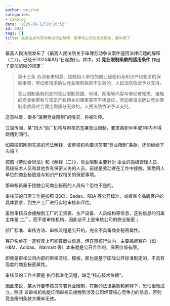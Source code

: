 ```yaml
---
author: weizhan
categories:
- CSRblog
date: '2025-09-12T20:26:52'
id: 6931
tags: []
title: 最高法发布劳动争议司法解释，某审核公司的竞业限制，要叫停了
---
```


最高人民法院发布了《最高人民法院关于审理劳动争议案件适用法律问题的解释（二）》，已经于2025年9月1日起施行。其中，对 **竞业限制条款的适用条件**
作出了更加清晰的规定：

> 第十三条 劳动者未知悉、接触用人单位的商业秘密和与知识产权相关的保密事项，劳动者请求确认竞业限制条款不生效的，人民法院依法予以支持。
>
>
> 竞业限制条款约定的竞业限制范围、地域、期限等内容与劳动者知悉、接触的商业秘密和与知识产权相关的保密事项不相适应，劳动者请求确认竞业限制条款超过合理比例部分无效的，人民法院依法予以支持。

这意味着，很多“滥用竞业限制”的情况，将被叫停。

江湖传闻，某“四大”验厂机构与审核员签署竞业限制，要求离职半年或1年内不得跳槽到同行。

如果按照刚刚实施的司法解释，该审核机构要求签署“竞业限制”条款，还能继续下去吗？

按照《劳动合同法》和《解释（二）》，竞业限制主要针对
企业的高级管理人员、高级技术人员和其他负有保密义务的人员。前提是劳动者在工作中接触、知悉用人单位的商业秘密或与知识产权相关的保密事项。

那审核员属于接触公司商业秘密的人员吗？恐怕不是的。

审核员的日常工作是按照 BSCI、Sedex、RBA 等公开标准，或者某个品牌客户的具体要求，到生产工厂进行实地审核和评估。

虽然审核员会接触到工厂的工资表、生产设备、人员结构等信息，这些信息的归属主体是 工厂，而不是审核机构，因此谈不上是审核公司的商业秘密；

验厂标准、审核方法、审核流程是公开的，完全不具备商业秘密属性。

客户名单在一定程度上可能算商业信息，但在审核行业内，主要品牌客户（如 H&M、Adidas、Walmart 等）本来就是公开合作的，保密价值有限。

即使是审核公司内部的审核流程、模板，那也是基于国际公开标准制定的，不具有高度的商业秘密属性。

审核员的工作主要是 执行标准化流程，缺乏“核心技术依赖”。

因此来说，某大行要审核员签署竞业限制，在新的法律条款和解释下，恐怕很难成立。除非
该审核机构能证明审核员接触到涉及公司经营核心竞争力的信息，否则竞业限制条款大概率无效。

